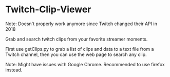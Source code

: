 # Twitch-Clip-Viewer
Note: Doesn't properly work anymore since Twitch changed their API in 2018

Grab and search twitch clips from your favorite streamer moments.

First use getClips.py to grab a list of clips and data to a text file from a Twitch channel, then you can use the web page to search any clip.

Note: Might have issues with Google Chrome. Recommended to use firefox instead.

